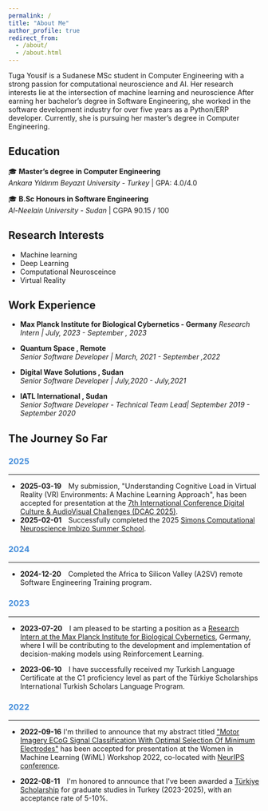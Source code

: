```yaml
---
permalink: /
title: "About Me"
author_profile: true
redirect_from: 
  - /about/
  - /about.html
---
```


Tuga Yousif is a Sudanese MSc student in Computer Engineering with a strong passion for computational neuroscience and AI. Her research interests lie at the intersection of machine learning and neuroscience After earning her bachelor’s degree in Software Engineering, she worked in the software development industry for over five years as a Python/ERP developer. Currently, she is pursuing her master’s degree in Computer Engineering. 



## Education

 🎓 **Master’s degree in Computer Engineering**  
 *Ankara Yıldırım Beyazıt University - Turkey* |  GPA: 4.0/4.0
 
 🎓 **B.Sc Honours in Software Engineering**  
 *Al-Neelain University - Sudan* | CGPA 90.15 / 100


## Research Interests 
* Machine learning 
* Deep Learning 
* Computational Neurosceince 
* Virtual Reality 

## Work Experience

 * **Max Planck Institute for Biological Cybernetics - Germany**
 *Research Intern |  July, 2023 - September , 2023*
 
 * **Quantum Space  ,  Remote**  
 *Senior Software Developer | March, 2021 - September ,2022*

 * **Digital Wave Solutions  ,  Sudan**  
 *Senior Software Developer |   July,2020 - July,2021*

 * **IATL International  ,   Sudan**  
 *Senior Software Developer - Technical Team Lead|   September 2019 - September 2020*






## The Journey So Far

### <span style="color:rgb(66, 140, 218);">2025
---
- **2025-03-19** <span style="padding-left: 10px;">
My submission, "Understanding Cognitive Load in Virtual Reality (VR) Environments: A Machine Learning Approach", has been accepted for presentation at the [7th International Conference Digital Culture & AudioVisual Challenges (DCAC 2025)](https://avarts.ionio.gr/dcac/2025/).
- **2025-02-01**  <span style="padding-left: 10px;">
Successfully completed the 2025 [Simons Computational Neuroscience Imbizo Summer School](https://imbizo.africa/archive/2025/).












### <span style="color:rgb(66, 140, 218);">2024
---
- **2024-12-20**  <span style="padding-left: 10px;">
Completed the Africa to Silicon Valley (A2SV) remote Software Engineering Training program.



### <span style="color:rgb(66, 140, 218);">2023
---
- **2023-07-20**  <span style="padding-left: 10px;">
I am pleased to be starting a position as a [Research Intern at the Max Planck Institute for Biological Cybernetics](https://www.kyb.tuebingen.mpg.de/person/129429/2549), Germany, where I will be contributing to the development and implementation of decision-making models using Reinforcement Learning.

- **2023-06-10**  <span style="padding-left: 10px;">
I have successfully received my Turkish Language Certificate at the C1 proficiency level as part of the Türkiye Scholarships International Turkish Scholars Language Program.


### <span style="color:rgb(66, 140, 218);">2022
---
- **2022-09-16** 
I'm thrilled to announce that my abstract titled ["Motor Imagery ECoG Signal Classification With Optimal Selection Of Minimum Electrodes"](https://neurips.cc/virtual/2022/57491) has been accepted for presentation at the Women in Machine Learning (WiML) Workshop 2022, co-located with [NeurIPS conference](https://neurips.cc/Conferences/2022).

- **2022-08-11**  <span style="padding-left: 10px;">
I'm honored to announce that I've been awarded a [Türkiye Scholarship](https://www.turkiyeburslari.gov.tr/) for graduate studies in Turkey (2023-2025), with an acceptance rate of 5-10%.
